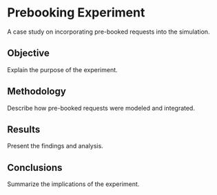 # Prebooking Experiment

A case study on incorporating pre-booked requests into the simulation.

## Objective

Explain the purpose of the experiment.

## Methodology

Describe how pre-booked requests were modeled and integrated.

## Results

Present the findings and analysis.

## Conclusions

Summarize the implications of the experiment.
